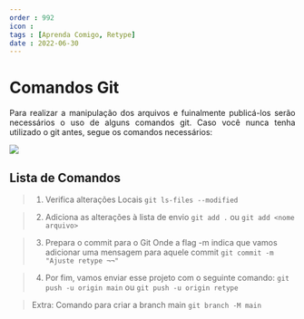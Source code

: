 ```yaml
---
order : 992
icon : 
tags : [Aprenda Comigo, Retype]
date : 2022-06-30
---
```



# Comandos Git 
<p style="text-align: justify;"> Para realizar a manipulação dos arquivos e fuinalmente publicá-los serão necessários o uso de alguns comandos git. Caso você nunca tenha utilizado o git antes, segue os comandos necessários:</p>

![](../img/barra.png)


## Lista de Comandos
> 1. Verifica alterações Locais
`git ls-files --modified`

> 2. Adiciona as alterações à lista de envio
`git add .` ou `git add <nome arquivo>`

> 3. Prepara o commit para o Git
     Onde a flag -m indica que vamos adicionar uma mensagem para aquele commit
`git commit -m "Ajuste retype ¬¬"`

> 4. Por fim, vamos enviar esse projeto com o seguinte comando:
`git push -u origin main` ou `git push -u origin retype`

> Extra:
  Comando para criar a branch main
  `git branch -M main`

